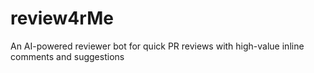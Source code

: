 # review4rMe
An AI-powered reviewer bot for quick PR reviews with high-value inline comments and suggestions
